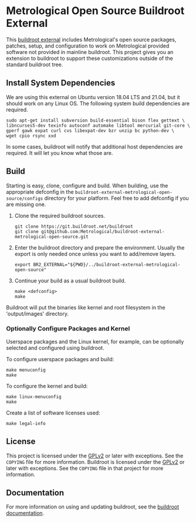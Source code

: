 # Metrological Open Source Buildroot External

This [buildroot external][1] includes Metrological's open source packages, patches,
setup, and configuration to work on Metrological provided software not provided
in mainline buildroot. This project gives you an extension to buildroot to
support these customizations outside of the standard buildroot tree.

## Install System Dependencies

We are using this external on Ubuntu version 18.04 LTS and 21.04, but it should
work on any Linux OS. The following system build dependencies are required.

    sudo apt-get install subversion build-essential bison flex gettext \
    libncurses5-dev texinfo autoconf automake libtool mercurial git-core \
    gperf gawk expat curl cvs libexpat-dev bzr unzip bc python-dev \
    wget cpio rsync xxd

In some cases, buildroot will notify that additional host dependencies are
required. It will let you know what those are.

## Build

Starting is easy, clone, configure and build. When building, use the appropriate
defconfig in the `buildroot-external-metrological-open-source/configs` directory
for your platform. Feel free to add defconfig if you are missing one.

1. Clone the required buildroot sources.
   ``` shell
   git clone https://git.buildroot.net/buildroot
   git clone git@github.com:Metrological/buildroot-external-metrological-open-source.git
   ```
2. Enter the buildroot directory and prepare the environment. Usually the export is
   only needed once unless you want to add/remove layers.
   ``` shell
   export BR2_EXTERNAL="${PWD}/../buildroot-external-metrological-open-source"
   ```
3. Continue your build as a usual buildroot build.
   ``` shell
   make <defconfig>
   make
   ```

Buildroot will put the binaries like kernel and root filesystem in the
'output/images' directory.

### Optionally Configure Packages and Kernel

Userspace packages and the Linux kernel, for example, can be optionally selected
and configured using buildroot.

To configure userspace packages and build:

    make menuconfig
    make


To configure the kernel and build:

    make linux-menuconfig
    make


Create a list of software licenses used:

    make legal-info
  
## License

This project is licensed under the [GPLv2][2] or later with exceptions.  See the
`COPYING` file for more information.  Buildroot is licensed under the [GPLv2][2]
or later with exceptions. See the `COPYING` file in that project for more
information.

## Documentation

For more information on using and updating buildroot, see the [buildroot documentation][3].

[1]: https://buildroot.org/downloads/manual/manual.html#outside-br-custom
[2]: https://www.gnu.org/licenses/old-licenses/gpl-2.0.en.html
[3]: https://buildroot.org/docs.html
